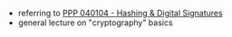 - referring to [PPP 040104 - Hashing & Digital Signatures](https://www.youtube.com/watch?v=f-WKPWbk9Jg)
- general lecture on "cryptography" basics